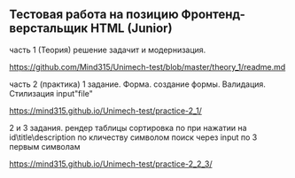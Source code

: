 ## Тестовая работа на позицию Фронтенд-верстальщик HTML (Junior)

часть 1 (Теория)
решение задачит и модернизация.

https://github.com/Mind315/Unimech-test/blob/master/theory_1/readme.md

часть 2 (практика)
1 задание. Форма.
создание формы. Валидация. Стилизация input"file"


https://mind315.github.io/Unimech-test/practice-2_1/


2 и 3 задания. 
рендер таблицы
сортировка по при нажатии на id\title\description по кличеству символом
поиск через input по 3 первым символам

https://mind315.github.io/Unimech-test/practice-2_2_3/
